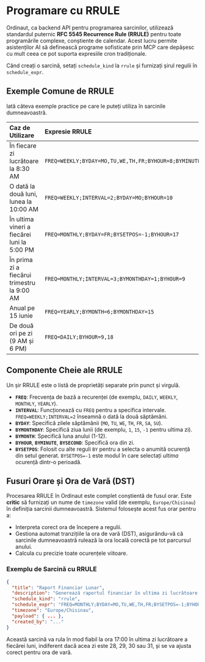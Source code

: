 # Programare cu RRULE

Ordinaut, ca backend API pentru programarea sarcinilor, utilizează standardul puternic **RFC 5545 Recurrence Rule (RRULE)** pentru toate programările complexe, conștiente de calendar. Acest lucru permite asistenților AI să definească programe sofisticate prin MCP care depășesc cu mult ceea ce pot suporta expresiile cron tradiționale.

Când creați o sarcină, setați `schedule_kind` la `rrule` și furnizați șirul regulii în `schedule_expr`.

## Exemple Comune de RRULE

Iată câteva exemple practice pe care le puteți utiliza în sarcinile dumneavoastră.

| Caz de Utilizare                               | Expresie RRULE                                         |
|:-----------------------------------------------|:-------------------------------------------------------|
| În fiecare zi lucrătoare la 8:30 AM            | `FREQ=WEEKLY;BYDAY=MO,TU,WE,TH,FR;BYHOUR=8;BYMINUTE=30`  |
| O dată la două luni, lunea la 10:00 AM         | `FREQ=WEEKLY;INTERVAL=2;BYDAY=MO;BYHOUR=10`              |
| În ultima vineri a fiecărei luni la 5:00 PM    | `FREQ=MONTHLY;BYDAY=FR;BYSETPOS=-1;BYHOUR=17`            |
| În prima zi a fiecărui trimestru la 9:00 AM    | `FREQ=MONTHLY;INTERVAL=3;BYMONTHDAY=1;BYHOUR=9`          |
| Anual pe 15 iunie                              | `FREQ=YEARLY;BYMONTH=6;BYMONTHDAY=15`                    |
| De două ori pe zi (9 AM și 6 PM)               | `FREQ=DAILY;BYHOUR=9,18`                                 |

## Componente Cheie ale RRULE

Un șir RRULE este o listă de proprietăți separate prin punct și virgulă.

- **`FREQ`**: Frecvența de bază a recurenței (de exemplu, `DAILY`, `WEEKLY`, `MONTHLY`, `YEARLY`).
- **`INTERVAL`**: Funcționează cu `FREQ` pentru a specifica intervale. `FREQ=WEEKLY;INTERVAL=2` înseamnă o dată la două săptămâni.
- **`BYDAY`**: Specifică zilele săptămânii (`MO`, `TU`, `WE`, `TH`, `FR`, `SA`, `SU`).
- **`BYMONTHDAY`**: Specifică ziua lunii (de exemplu, `1`, `15`, `-1` pentru ultima zi).
- **`BYMONTH`**: Specifică luna anului (1-12).
- **`BYHOUR`**, **`BYMINUTE`**, **`BYSECOND`**: Specifică ora din zi.
- **`BYSETPOS`**: Folosit cu alte reguli `BY` pentru a selecta o anumită ocurență din setul generat. `BYSETPOS=-1` este modul în care selectați *ultima* ocurență dintr-o perioadă.

## Fusuri Orare și Ora de Vară (DST)

Procesarea RRULE în Ordinaut este complet conștientă de fusul orar. Este **critic** să furnizați un nume de `timezone` valid (de exemplu, `Europe/Chisinau`) în definiția sarcinii dumneavoastră. Sistemul folosește acest fus orar pentru a:

- Interpreta corect ora de începere a regulii.
- Gestiona automat tranzițiile la ora de vară (DST), asigurându-vă că sarcinile dumneavoastră rulează la ora locală corectă pe tot parcursul anului.
- Calcula cu precizie toate ocurențele viitoare.

### Exemplu de Sarcină cu RRULE

```json
{
  "title": "Raport Financiar Lunar",
  "description": "Generează raportul financiar în ultima zi lucrătoare a lunii.",
  "schedule_kind": "rrule",
  "schedule_expr": "FREQ=MONTHLY;BYDAY=MO,TU,WE,TH,FR;BYSETPOS=-1;BYHOUR=17;BYMINUTE=0",
  "timezone": "Europe/Chisinau",
  "payload": { ... },
  "created_by": "..."
}
```

Această sarcină va rula în mod fiabil la ora 17:00 în ultima zi lucrătoare a fiecărei luni, indiferent dacă acea zi este 28, 29, 30 sau 31, și se va ajusta corect pentru ora de vară.